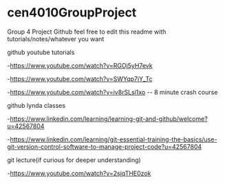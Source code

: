 # cen4010GroupProject
Group 4 Project Github
feel free to edit this readme with tutorials/notes/whatever you want

github youtube tutorials

  -https://www.youtube.com/watch?v=RGOj5yH7evk
  
  -https://www.youtube.com/watch?v=SWYqp7iY_Tc
  
  -https://www.youtube.com/watch?v=iv8rSLsi1xo -- 8 minute crash course
  
github lynda classes

  -https://www.linkedin.com/learning/learning-git-and-github/welcome?u=42567804

  -https://www.linkedin.com/learning/git-essential-training-the-basics/use-git-version-control-software-to-manage-project-code?u=42567804
  
git lecture(if curious for deeper understanding)

  -https://www.youtube.com/watch?v=2sjqTHE0zok
